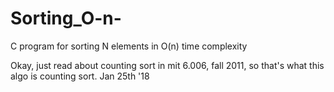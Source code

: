 # Sorting_O-n-
C program for sorting N elements in O(n) time complexity

Okay, just read about counting sort in mit 6.006, fall 2011, so that's what this algo is counting sort. Jan 25th '18

